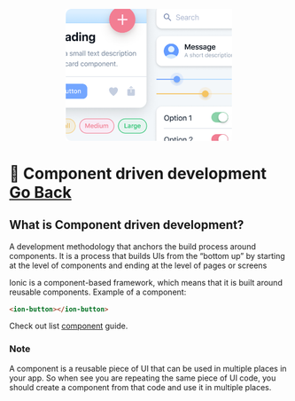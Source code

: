 <!-- markdownlint-disable no-inline-html first-line-h1 -->

<p align="center">
  <img src="images/components.png" alt="sass Logo" width="300" height="auto" />
</p>

# :dart: Component driven development [Go Back](README.md)

## What is Component driven development?

A development methodology that anchors the build process around components. It is a process that builds UIs from the “bottom up” by starting at the level of components and ending at the level of pages or screens

Ionic is a component-based framework, which means that it is built around reusable components.
Example of a component:

```html
<ion-button></ion-button>
```

Check out list [component](https://ionicframework.com/docs/components) guide.

### Note
A component is a reusable piece of UI that can be used in multiple places in your app.
So when see you are repeating the same piece of UI code, you should create a component from that code and use it in multiple places.
